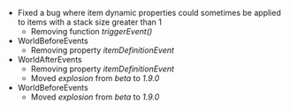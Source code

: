 

-   Fixed a bug where item dynamic properties could sometimes be applied to items with a stack size greater than 1 
    -   Removing function _triggerEvent()_
-   WorldBeforeEvents
    -   Removing property _itemDefinitionEvent_
-   WorldAfterEvents
    -   Removing property _itemDefinitionEvent_
    -   Moved _explosion_ from _beta_ to _1.9.0_
-   WorldBeforeEvents
    -   Moved _explosion_ from _beta_ to _1.9.0_

